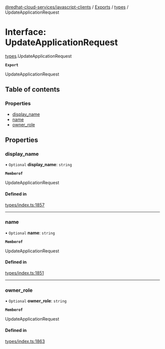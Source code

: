 [@redhat-cloud-services/javascript-clients](../README.md) / [Exports](../modules.md) / [types](../modules/types.md) / UpdateApplicationRequest

# Interface: UpdateApplicationRequest

[types](../modules/types.md).UpdateApplicationRequest

**`Export`**

UpdateApplicationRequest

## Table of contents

### Properties

- [display\_name](types.UpdateApplicationRequest.md#display_name)
- [name](types.UpdateApplicationRequest.md#name)
- [owner\_role](types.UpdateApplicationRequest.md#owner_role)

## Properties

### display\_name

• `Optional` **display\_name**: `string`

**`Memberof`**

UpdateApplicationRequest

#### Defined in

[types/index.ts:1857](https://github.com/RedHatInsights/javascript-clients/blob/main/packages/integrations/types/index.ts#L1857)

___

### name

• `Optional` **name**: `string`

**`Memberof`**

UpdateApplicationRequest

#### Defined in

[types/index.ts:1851](https://github.com/RedHatInsights/javascript-clients/blob/main/packages/integrations/types/index.ts#L1851)

___

### owner\_role

• `Optional` **owner\_role**: `string`

**`Memberof`**

UpdateApplicationRequest

#### Defined in

[types/index.ts:1863](https://github.com/RedHatInsights/javascript-clients/blob/main/packages/integrations/types/index.ts#L1863)
